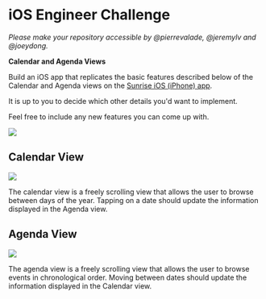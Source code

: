 # iOS Engineer Challenge

*Please make your repository accessible by @pierrevalade, @jeremylv and @joeydong.*

**Calendar and Agenda Views**

Build an iOS app that replicates the basic features described below of the Calendar and Agenda views on the [Sunrise iOS (iPhone) app](https://itunes.apple.com/us/app/sunrise-calendar./id599114150?mt=8).

It is up to you to decide which other details you'd want to implement.

Feel free to include any new features you can come up with.

![](http://cl.ly/image/2L3x0J141r28/content)

## Calendar View

![](http://cl.ly/image/032R1A0K181e/content)

The calendar view is a freely scrolling view that allows the user to browse between days of the year. Tapping on a date should update the information displayed in the Agenda view.

## Agenda View

![](http://cl.ly/image/1R0y402y0t1F/content)

The agenda view is a freely scrolling view that allows the user to browse events in chronological order. Moving between dates should update the information displayed in the Calendar view.
